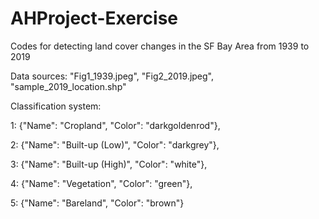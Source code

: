 # AHProject-Exercise

Codes for detecting land cover changes in the SF Bay Area from 1939 to 2019

Data sources: "Fig1_1939.jpeg", "Fig2_2019.jpeg", "sample_2019_location.shp"

Classification system:

1: {"Name": "Cropland", "Color": "darkgoldenrod"}, 

2: {"Name": "Built-up (Low)", "Color": "darkgrey"}, 	

3: {"Name": "Built-up (High)", "Color": "white"}, 

4: {"Name": "Vegetation", "Color": "green"}, 		

5: {"Name": "Bareland", "Color": "brown"} 
							
